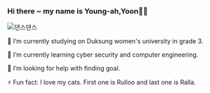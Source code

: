 ### Hi there ~  my name is  Young-ah,Yoon👋👋
![댄스댄스](https://user-images.githubusercontent.com/110843552/219855237-cbc42ac4-eec0-44f4-a9ee-f7a330a58728.jpg)

🔭 I’m currently studying on Duksung women's university in grade 3. 

🌱 I’m currently learning cyber security and computer engineering.

🤔 I’m looking for help with finding goal. 

⚡ Fun fact: I love my cats. First one is Rulloo and last one is Ralla.

<!--
**fkffkfk/fkffkfk** is a ✨ _special_ ✨ repository because its `README.md` (this file) appears on your GitHub profile.

Here are some ideas to get you started:

- 🔭 I’m currently working on ...
- 🌱 I’m currently learning ...
- 👯 I’m looking to collaborate on ...
- 🤔 I’m looking for help with ...
- 💬 Ask me about ...
- 📫 How to reach me: ...
- 😄 Pronouns: ...
- ⚡ Fun fact: ...
-->


